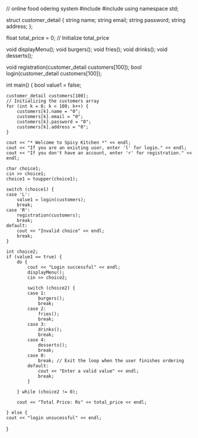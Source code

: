 // online food odering system
#include <iostream>
#include <string>
using namespace std;

struct customer_detail {
    string name;
    string email;
    string password;
    string address;
};

float total_price = 0; // Initialize total_price

void displayMenu();
void burgers();
void fries();
void drinks();
void desserts();

void registration(customer_detail customers[100]);
bool login(customer_detail customers[100]);

int main() {
    bool value1 = false;

    customer_detail customers[100];
    // Initializing the customers array
    for (int k = 0; k < 100; k++) {
        customers[k].name = "0";
        customers[k].email = "0";
        customers[k].password = "0";
        customers[k].address = "0";
    }

    cout << "* Welcome to Spicy Kitchen *" << endl;
    cout << "If you are an existing user, enter 'l' for login." << endl;
    cout << "If you don't have an account, enter 'r' for registration." << endl;

    char choice1;
    cin >> choice1;
    choice1 = toupper(choice1);

    switch (choice1) {
    case 'L':
        value1 = login(customers);
        break;
    case 'R':
        registration(customers);
        break;
    default:
        cout << "Invalid choice" << endl;
        break;
    }

    int choice2;
    if (value1 == true) {
        do {
            cout << "Login successful" << endl;
            displayMenu();
            cin >> choice2;

            switch (choice2) {
            case 1:
                burgers();
                break;
            case 2:
                fries();
                break;
            case 3:
                drinks();
                break;
            case 4:
                desserts();
                break;
            case 0:
                break; // Exit the loop when the user finishes ordering
            default:
                cout << "Enter a valid value" << endl;
                break;
            }

        } while (choice2 != 0);

        cout << "Total Price: Rs" << total_price << endl;

    } else {
    cout << "login unsucessful" << endl;
}
       



